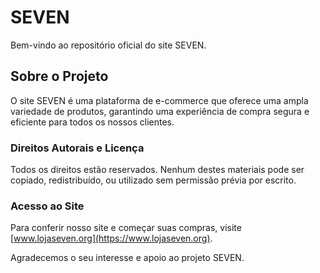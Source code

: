  # SEVEN

Bem-vindo ao repositório oficial do site SEVEN.

## Sobre o Projeto

O site SEVEN é uma plataforma de e-commerce que oferece uma ampla variedade de produtos, garantindo uma experiência de compra segura e eficiente para todos os nossos clientes.

### Direitos Autorais e Licença

Todos os direitos estão reservados. Nenhum destes materiais pode ser copiado, redistribuído, ou utilizado sem permissão prévia por escrito.

### Acesso ao Site

Para conferir nosso site e começar suas compras, visite [www.lojaseven.org](https://www.lojaseven.org).

Agradecemos o seu interesse e apoio ao projeto SEVEN.
